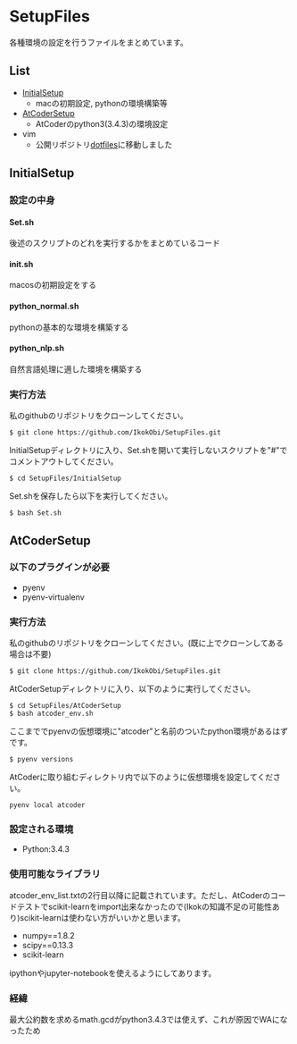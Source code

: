 # SetupFiles
各種環境の設定を行うファイルをまとめています。

## List
- [InitialSetup](#InitialSetup)
	- macの初期設定, pythonの環境構築等
- [AtCoderSetup](#AtCoder)
	- AtCoderのpython3(3.4.3)の環境設定
- vim
	- 公開リポジトリ<a href="https://github.com/IkokObi/dotfiles" target="_blank">dotfiles</a>に移動しました

<a name="InitialSetup"></a>
## InitialSetup
### 設定の中身
#### Set.sh
後述のスクリプトのどれを実行するかをまとめているコード
#### init.sh
macosの初期設定をする
#### python_normal.sh
pythonの基本的な環境を構築する
#### python_nlp.sh
自然言語処理に適した環境を構築する

### 実行方法
私のgithubのリポジトリをクローンしてください。
```
$ git clone https://github.com/IkokObi/SetupFiles.git
```
InitialSetupディレクトリに入り、Set.shを開いて実行しないスクリプトを"#"でコメントアウトしてください。
```
$ cd SetupFiles/InitialSetup
```
Set.shを保存したら以下を実行してください。
```
$ bash Set.sh
```

<a name="AtCoder"></a>
## AtCoderSetup
### 以下のプラグインが必要
- pyenv
- pyenv-virtualenv

### 実行方法
私のgithubのリポジトリをクローンしてください。(既に上でクローンしてある場合は不要)
```
$ git clone https://github.com/IkokObi/SetupFiles.git
```
AtCoderSetupディレクトリに入り、以下のように実行してください。
```
$ cd SetupFiles/AtCoderSetup
$ bash atcoder_env.sh
```
ここまででpyenvの仮想環境に"atcoder"と名前のついたpython環境があるはずです。
```
$ pyenv versions
```
AtCoderに取り組むディレクトリ内で以下のように仮想環境を設定してください。
```
pyenv local atcoder
```

### 設定される環境
- Python:3.4.3
### 使用可能なライブラリ
atcoder_env_list.txtの2行目以降に記載されています。ただし、AtCoderのコードテストでscikit-learnをimport出来なかったので(Ikokの知識不足の可能性あり)scikit-learnは使わない方がいいかと思います。
- numpy==1.8.2
- scipy==0.13.3
- scikit-learn

ipythonやjupyter-notebookを使えるようにしてあります。

### 経緯
最大公約数を求めるmath.gcdがpython3.4.3では使えず、これが原因でWAになったため


